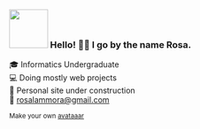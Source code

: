 ### <img src="https://i.ibb.co/tB26qLv/avataaars.png" width="70px"> Hello! 👋🏼 I go by the name Rosa.

🎓 Informatics Undergraduate\
💻 Doing mostly web projects\
🚧 Personal site under construction\
📧 rosalammora@gmail.com

<sub>Make your own <a href="https://github.com/fangpenlin/avataaars">avataaar</a></sub>
